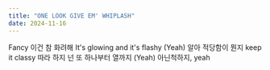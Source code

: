 ```yaml
---
title: "ONE LOOK GIVE EM' WHIPLASH"
date: 2024-11-16
---
```

Fancy
이건 참 화려해
It's glowing and it's flashy (Yeah)
알아 적당함이 뭔지 keep it classy
따라 하지 넌 또 하나부터 열까지 (Yeah)
아닌척하지, yeah
